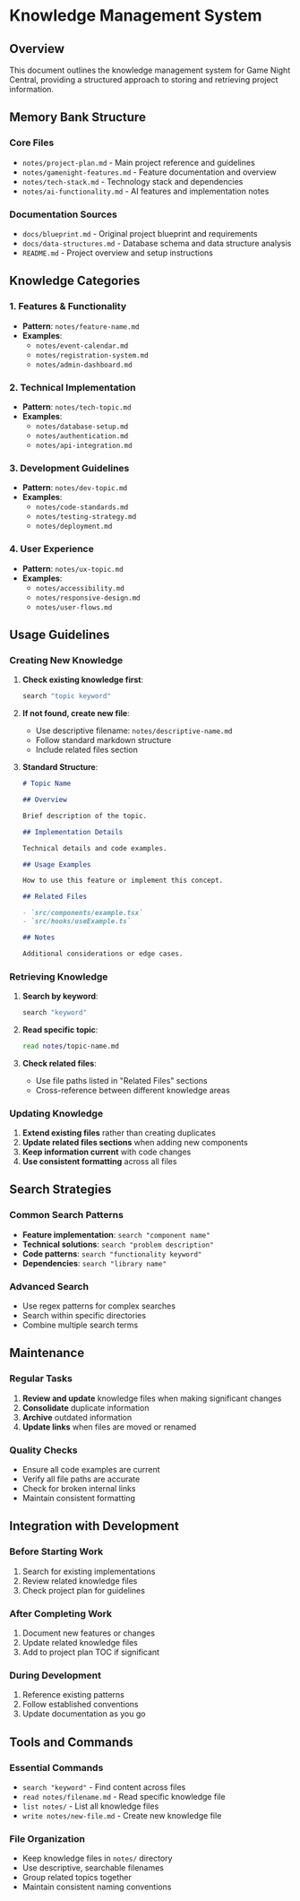 # Knowledge Management System

## Overview

This document outlines the knowledge management system for Game Night Central, providing a structured approach to storing and retrieving project information.

## Memory Bank Structure

### Core Files

- `notes/project-plan.md` - Main project reference and guidelines
- `notes/gamenight-features.md` - Feature documentation and overview
- `notes/tech-stack.md` - Technology stack and dependencies
- `notes/ai-functionality.md` - AI features and implementation notes

### Documentation Sources

- `docs/blueprint.md` - Original project blueprint and requirements
- `docs/data-structures.md` - Database schema and data structure analysis
- `README.md` - Project overview and setup instructions

## Knowledge Categories

### 1. Features & Functionality

- **Pattern**: `notes/feature-name.md`
- **Examples**:
  - `notes/event-calendar.md`
  - `notes/registration-system.md`
  - `notes/admin-dashboard.md`

### 2. Technical Implementation

- **Pattern**: `notes/tech-topic.md`
- **Examples**:
  - `notes/database-setup.md`
  - `notes/authentication.md`
  - `notes/api-integration.md`

### 3. Development Guidelines

- **Pattern**: `notes/dev-topic.md`
- **Examples**:
  - `notes/code-standards.md`
  - `notes/testing-strategy.md`
  - `notes/deployment.md`

### 4. User Experience

- **Pattern**: `notes/ux-topic.md`
- **Examples**:
  - `notes/accessibility.md`
  - `notes/responsive-design.md`
  - `notes/user-flows.md`

## Usage Guidelines

### Creating New Knowledge

1. **Check existing knowledge first**:

   ```bash
   search "topic keyword"
   ```

2. **If not found, create new file**:
   - Use descriptive filename: `notes/descriptive-name.md`
   - Follow standard markdown structure
   - Include related files section

3. **Standard Structure**:

   ```markdown
   # Topic Name

   ## Overview

   Brief description of the topic.

   ## Implementation Details

   Technical details and code examples.

   ## Usage Examples

   How to use this feature or implement this concept.

   ## Related Files

   - `src/components/example.tsx`
   - `src/hooks/useExample.ts`

   ## Notes

   Additional considerations or edge cases.
   ```

### Retrieving Knowledge

1. **Search by keyword**:

   ```bash
   search "keyword"
   ```

2. **Read specific topic**:

   ```bash
   read notes/topic-name.md
   ```

3. **Check related files**:
   - Use file paths listed in "Related Files" sections
   - Cross-reference between different knowledge areas

### Updating Knowledge

1. **Extend existing files** rather than creating duplicates
2. **Update related files sections** when adding new components
3. **Keep information current** with code changes
4. **Use consistent formatting** across all files

## Search Strategies

### Common Search Patterns

- **Feature implementation**: `search "component name"`
- **Technical solutions**: `search "problem description"`
- **Code patterns**: `search "functionality keyword"`
- **Dependencies**: `search "library name"`

### Advanced Search

- Use regex patterns for complex searches
- Search within specific directories
- Combine multiple search terms

## Maintenance

### Regular Tasks

1. **Review and update** knowledge files when making significant changes
2. **Consolidate** duplicate information
3. **Archive** outdated information
4. **Update links** when files are moved or renamed

### Quality Checks

- Ensure all code examples are current
- Verify all file paths are accurate
- Check for broken internal links
- Maintain consistent formatting

## Integration with Development

### Before Starting Work

1. Search for existing implementations
2. Review related knowledge files
3. Check project plan for guidelines

### After Completing Work

1. Document new features or changes
2. Update related knowledge files
3. Add to project plan TOC if significant

### During Development

1. Reference existing patterns
2. Follow established conventions
3. Update documentation as you go

## Tools and Commands

### Essential Commands

- `search "keyword"` - Find content across files
- `read notes/filename.md` - Read specific knowledge file
- `list notes/` - List all knowledge files
- `write notes/new-file.md` - Create new knowledge file

### File Organization

- Keep knowledge files in `notes/` directory
- Use descriptive, searchable filenames
- Group related topics together
- Maintain consistent naming conventions
